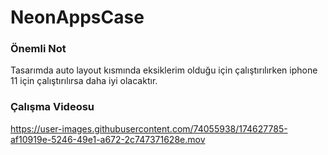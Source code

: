 # NeonAppsCase

<h3>Önemli Not</h3>
Tasarımda auto layout kısmında eksiklerim olduğu için çalıştırılırken iphone 11 için çalıştırılırsa daha iyi olacaktır.

<h3>Çalışma Videosu</h3>



https://user-images.githubusercontent.com/74055938/174627785-af10919e-5246-49e1-a672-2c747371628e.mov


